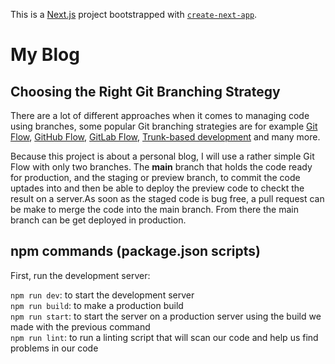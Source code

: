 This is a [Next.js](https://nextjs.org) project bootstrapped with [`create-next-app`](https://nextjs.org/docs/app/api-reference/cli/create-next-app).

# My Blog

## Choosing the Right Git Branching Strategy

There are a lot of different approaches when it comes to managing code using branches, some popular Git branching strategies are for example [Git Flow](https://nvie.com/posts/a-successful-git-branching-model/), [GitHub Flow](https://docs.github.com/en/get-started/using-github/github-flow), [GitLab Flow](https://about.gitlab.com/topics/version-control/what-is-gitlab-flow/), [Trunk-based development](https://www.atlassian.com/continuous-delivery/continuous-integration/trunk-based-development) and many more.

Because this project is about a personal blog, I will use a rather simple Git Flow with only two branches. The **main** branch that holds the code ready for production, and the staging or preview branch, to commit the code uptades into and then be able to deploy the preview code to checkt the result on a server.As soon as the staged code is bug free, a pull request can be make to merge the code into the main branch. From there the main branch can be get deployed in production.

## npm commands (package.json scripts)

First, run the development server:

`npm run dev`: to start the development server  
`npm run build`: to make a production build  
`npm run start`: to start the server on a production server using the build we made with the previous command  
`npm run lint`: to run a linting script that will scan our code and help us find problems in our code  
 
 
